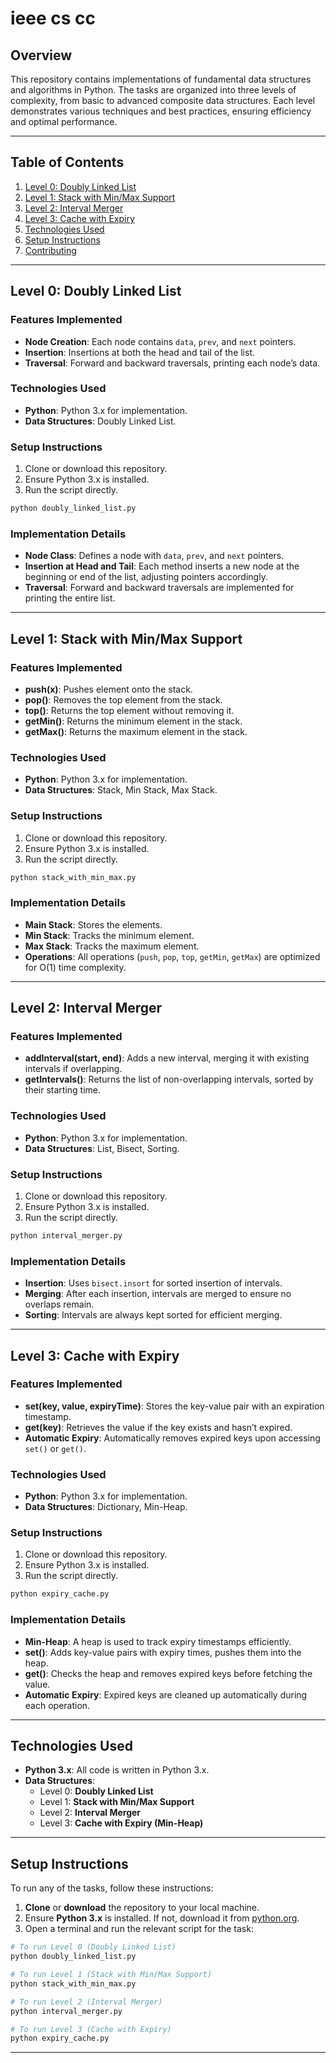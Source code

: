 # ieee cs cc

## **Overview**

This repository contains implementations of fundamental data structures and algorithms in Python. The tasks are organized into three levels of complexity, from basic to advanced composite data structures. Each level demonstrates various techniques and best practices, ensuring efficiency and optimal performance.

---

## **Table of Contents**

1. [Level 0: Doubly Linked List](#level-0-doubly-linked-list)
2. [Level 1: Stack with Min/Max Support](#level-1-stack-with-minmax-support)
3. [Level 2: Interval Merger](#level-2-interval-merger)
4. [Level 3: Cache with Expiry](#level-3-cache-with-expiry)
5. [Technologies Used](#technologies-used)
6. [Setup Instructions](#setup-instructions)
7. [Contributing](#contributing)

---

## **Level 0: Doubly Linked List**

### **Features Implemented**
- **Node Creation**: Each node contains `data`, `prev`, and `next` pointers.
- **Insertion**: Insertions at both the head and tail of the list.
- **Traversal**: Forward and backward traversals, printing each node’s data.

### **Technologies Used**
- **Python**: Python 3.x for implementation.
- **Data Structures**: Doubly Linked List.

### **Setup Instructions**
1. Clone or download this repository.
2. Ensure Python 3.x is installed.
3. Run the script directly.

```bash
python doubly_linked_list.py
```

### **Implementation Details**
- **Node Class**: Defines a node with `data`, `prev`, and `next` pointers.
- **Insertion at Head and Tail**: Each method inserts a new node at the beginning or end of the list, adjusting pointers accordingly.
- **Traversal**: Forward and backward traversals are implemented for printing the entire list.

---

## **Level 1: Stack with Min/Max Support**

### **Features Implemented**
- **push(x)**: Pushes element onto the stack.
- **pop()**: Removes the top element from the stack.
- **top()**: Returns the top element without removing it.
- **getMin()**: Returns the minimum element in the stack.
- **getMax()**: Returns the maximum element in the stack.

### **Technologies Used**
- **Python**: Python 3.x for implementation.
- **Data Structures**: Stack, Min Stack, Max Stack.

### **Setup Instructions**
1. Clone or download this repository.
2. Ensure Python 3.x is installed.
3. Run the script directly.

```bash
python stack_with_min_max.py
```

### **Implementation Details**
- **Main Stack**: Stores the elements.
- **Min Stack**: Tracks the minimum element.
- **Max Stack**: Tracks the maximum element.
- **Operations**: All operations (`push`, `pop`, `top`, `getMin`, `getMax`) are optimized for O(1) time complexity.

---

## **Level 2: Interval Merger**

### **Features Implemented**
- **addInterval(start, end)**: Adds a new interval, merging it with existing intervals if overlapping.
- **getIntervals()**: Returns the list of non-overlapping intervals, sorted by their starting time.

### **Technologies Used**
- **Python**: Python 3.x for implementation.
- **Data Structures**: List, Bisect, Sorting.

### **Setup Instructions**
1. Clone or download this repository.
2. Ensure Python 3.x is installed.
3. Run the script directly.

```bash
python interval_merger.py
```

### **Implementation Details**
- **Insertion**: Uses `bisect.insort` for sorted insertion of intervals.
- **Merging**: After each insertion, intervals are merged to ensure no overlaps remain.
- **Sorting**: Intervals are always kept sorted for efficient merging.

---

## **Level 3: Cache with Expiry**

### **Features Implemented**
- **set(key, value, expiryTime)**: Stores the key-value pair with an expiration timestamp.
- **get(key)**: Retrieves the value if the key exists and hasn’t expired.
- **Automatic Expiry**: Automatically removes expired keys upon accessing `set()` or `get()`.

### **Technologies Used**
- **Python**: Python 3.x for implementation.
- **Data Structures**: Dictionary, Min-Heap.

### **Setup Instructions**
1. Clone or download this repository.
2. Ensure Python 3.x is installed.
3. Run the script directly.

```bash
python expiry_cache.py
```

### **Implementation Details**
- **Min-Heap**: A heap is used to track expiry timestamps efficiently.
- **set()**: Adds key-value pairs with expiry times, pushes them into the heap.
- **get()**: Checks the heap and removes expired keys before fetching the value.
- **Automatic Expiry**: Expired keys are cleaned up automatically during each operation.

---

## **Technologies Used**

- **Python 3.x**: All code is written in Python 3.x.
- **Data Structures**:
  - Level 0: **Doubly Linked List**
  - Level 1: **Stack with Min/Max Support**
  - Level 2: **Interval Merger**
  - Level 3: **Cache with Expiry (Min-Heap)**

---

## **Setup Instructions**

To run any of the tasks, follow these instructions:

1. **Clone** or **download** the repository to your local machine.
2. Ensure **Python 3.x** is installed. If not, download it from [python.org](https://www.python.org/downloads/).
3. Open a terminal and run the relevant script for the task:

```bash
# To run Level 0 (Doubly Linked List)
python doubly_linked_list.py

# To run Level 1 (Stack with Min/Max Support)
python stack_with_min_max.py

# To run Level 2 (Interval Merger)
python interval_merger.py

# To run Level 3 (Cache with Expiry)
python expiry_cache.py
```

---



